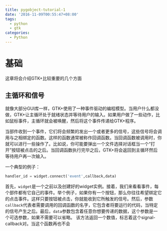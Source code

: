```yaml
---
title: pygobject-tutorial-1
date: '2016-11-09T00:55:47+08:00'
tags:
  - python
  - gtk
categories:
  - Python
---
```

# 基础
这章将会介绍GTK+比较重要的几个方面
## 主循环和信号
就像大部分GUI库一样，GTK+使用了一种事件驱动的编程模型。当用户什么都没做，GTK+让主循环处于就绪状态并等待用户的输入。如果用户做了一些动作，比如鼠标事件，主循环就会被唤醒，然后将这个事件传递给GTK+程序。
<!--more-->
当部件收到一个事件，它们将会频繁的发出一个或者更多的信号，这些信号将会调用与之相绑定的函数。这样的函数通常被称作回调函数。当回调函数被调用时，你就可以进行一些操作了。比如说，你可能要弹出一个文件选择对话框当一个“打开”按钮被点击的之后。当回调函数执行完毕之后，GTK+将会返回到主循环然后等待用户再一次输入。

一个典型的例子：
```python
handler_id = widget.connect('event',callback,data)
```
首先，`widget`是一个之前以及创建好的widget实例。接着，我们来看看事件，每个部件都有它自己的事件。举个例子，如果你有一个按钮，那么你往往希望绑定它的点击事件。这样只要按钮被点击，你就能收到它所触发的信号。然后，参数`callback`代表者需要调用的回调函数的名字，它包含者将要运行的代码，当特定的信号产生之后。最后，`data`参数包含着任意你想要传递的数据，这个参数是一个可选参数，如果不需要可以省略。
该方法返回一个数值，标志着这个signal-callback对。当这个函数再也不会
